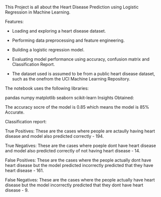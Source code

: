 This Project is all about the Heart Disease Prediction using Logistic Regression in Machine Learning.

Features:

- Loading and exploring a heart disease dataset.
  
- Performing data preprocessing and feature engineering.
  
- Building a logistic regression model.
  
- Evaluating model performance using accuracy, confusion matrix and Classification Report.
  
- The dataset used is assumed to be from a public heart disease dataset, such as the onefrom the UCI Machine Learning Repository. 

The notebook uses the following libraries:

pandas
numpy
matplotlib
seaborn
scikit-learn
Insights Obtained:

The accuracy socre of the model is 0.85 which means the model is 85% Accurate.

Classification report:

True Positives: These are the cases where people are actaully having heart disease and model also predicted correctly - 194.

True Negatives: These are the cases where poeple dont have heart disease and model also predicted correctly of not having heart disease - 14.

False Positives: These are the cases where the people actually dont have heart disease but the model predicted incorrectly predicted that they have heart disease - 161.

False Negatives: These are the cases where the people actually have heart disease but the model incorrectly predicted that they dont have heart disease - 9.
